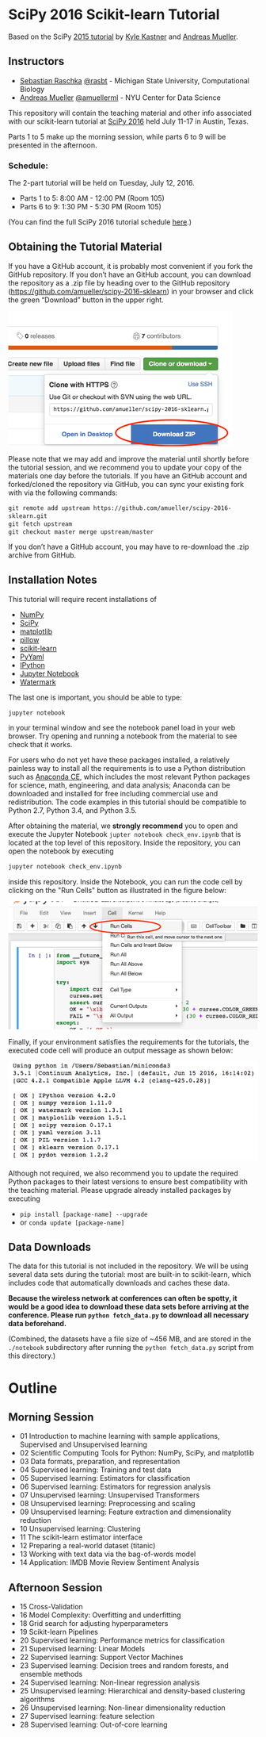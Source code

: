SciPy 2016 Scikit-learn Tutorial
================================

Based on the SciPy [2015 tutorial](https://github.com/amueller/scipy_2015_sklearn_tutorial) by [Kyle Kastner](https://kastnerkyle.github.io/) and [Andreas Mueller](http://amueller.github.io).


Instructors
-----------

- [Sebastian Raschka](http://sebastianraschka.com)  [@rasbt](https://twitter.com/rasbt) - Michigan State University, Computational Biology
- [Andreas Mueller](http://amuller.github.io) [@amuellerml](https://twitter.com/t3kcit) - NYU Center for Data Science


This repository will contain the teaching material and other info associated with our scikit-learn tutorial
at [SciPy 2016](http://scipy2016.scipy.org/ehome/index.php?eventid=146062&tabid=332930&) held July 11-17 in Austin, Texas.

Parts 1 to 5 make up the morning session, while
parts 6 to 9 will be presented in the afternoon.

### Schedule:

The 2-part tutorial will be held on Tuesday, July 12, 2016.

- Parts 1 to 5: 8:00 AM - 12:00 PM (Room 105)
- Parts 6 to 9: 1:30 PM - 5:30 PM (Room 105)

(You can find the full SciPy 2016 tutorial schedule [here](http://scipy2016.scipy.org/ehome/146062/332960/).)


Obtaining the Tutorial Material
------------------


If you have a GitHub account, it is probably most convenient if you fork the GitHub repository. If you don’t have an GitHub account, you can download the repository as a .zip file by heading over to the GitHub repository (https://github.com/amueller/scipy-2016-sklearn) in your browser and click the green “Download” button in the upper right.

![](images/download-repo.png)

Please note that we may add and improve the material until shortly before the tutorial session, and we recommend you to update your copy of the materials one day before the tutorials. If you have an GitHub account and forked/cloned the repository via GitHub, you can sync your existing fork with via the following commands:

```
git remote add upstream https://github.com/amueller/scipy-2016-sklearn.git
git fetch upstream
git checkout master merge upstream/master
```

If you don’t have a GitHub account, you may have to re-download the .zip archive from GitHub.


Installation Notes
------------------

This tutorial will require recent installations of

- [NumPy](http://www.numpy.org)
- [SciPy](http://www.scipy.org)
- [matplotlib](http://matplotlib.org)
- [pillow](https://python-pillow.org)
- [scikit-learn](http://scikit-learn.org/stable/)
- [PyYaml](http://pyyaml.org/wiki/PyYAML)
- [IPython](http://ipython.readthedocs.org/en/stable/)
- [Jupyter Notebook](http://jupyter.org)
- [Watermark](https://pypi.python.org/pypi/watermark)

The last one is important, you should be able to type:

    jupyter notebook

in your terminal window and see the notebook panel load in your web browser.
Try opening and running a notebook from the material to see check that it works.

For users who do not yet have these  packages installed, a relatively
painless way to install all the requirements is to use a Python distribution
such as [Anaconda CE](http://store.continuum.io/ "Anaconda CE"), which includes
the most relevant Python packages for science, math, engineering, and
data analysis; Anaconda can be downloaded and installed for free
including commercial use and redistribution.
The code examples in this tutorial should be compatible to Python 2.7,
Python 3.4, and Python 3.5.

After obtaining the material, we **strongly recommend** you to open and execute the Jupyter Notebook
`jupter notebook check_env.ipynb` that is located at the top level of this repository. Inside the repository, you can open the notebook
by executing

```bash
jupyter notebook check_env.ipynb
```

inside this repository. Inside the Notebook, you can run the code cell by
clicking on the "Run Cells" button as illustrated in the figure below:

![](images/check_env-1.png)


Finally, if your environment satisfies the requirements for the tutorials, the executed code cell will produce an output message as shown below:

![](images/check_env-2.png)


Although not required, we also recommend you to update the required Python packages to their latest versions to ensure best compatibility with the teaching material. Please upgrade already installed packages by executing

- `pip install [package-name] --upgrade`  
- or `conda update [package-name]`



Data Downloads
--------------

The data for this tutorial is not included in the repository.  We will be
using several data sets during the tutorial: most are built-in to
scikit-learn, which
includes code that automatically downloads and caches these
data.

**Because the wireless network
at conferences can often be spotty, it would be a good idea to download these
data sets before arriving at the conference.
Please run ``python fetch_data.py`` to download all necessary data beforehand.**

(Combined, the datasets have a file size of ~456 MB, and are stored in the `./notebook` subdirectory after running the `python fetch_data.py` script from this directory.)




Outline
=======

Morning Session
---------------

- 01 Introduction to machine learning with sample applications, Supervised and Unsupervised learning
- 02 Scientific Computing Tools for Python: NumPy, SciPy, and matplotlib
- 03 Data formats, preparation, and representation
- 04 Supervised learning: Training and test data
- 05 Supervised learning: Estimators for classification
- 06 Supervised learning: Estimators for regression analysis
- 07 Unsupervised learning: Unsupervised Transformers
- 08 Unsupervised learning: Preprocessing and scaling
- 09 Unsupervised learning: Feature extraction and dimensionality reduction
- 10 Unsupervised learning: Clustering
- 11 The scikit-learn estimator interface
- 12 Preparing a real-world dataset (titanic)
- 13 Working with text data via the bag-of-words model
- 14 Application: IMDB Movie Review Sentiment Analysis

Afternoon Session
-----------------

- 15 Cross-Validation
- 16 Model Complexity: Overfitting and underfitting
- 18 Grid search for adjusting hyperparameters
- 19 Scikit-learn Pipelines
- 20 Supervised learning: Performance metrics for classification
- 21 Supervised learning: Linear Models
- 22 Supervised learning: Support Vector Machines
- 23 Supervised learning: Decision trees and random forests, and ensemble methods
- 24 Supervised learning: Non-linear regression analysis
- 25 Unsupervised learning: Hierarchical and density-based clustering algorithms
- 26 Unsupervised learning: Non-linear dimensionality reduction
- 27 Supervised learning: feature selection
- 28 Supervised learning: Out-of-core learning
